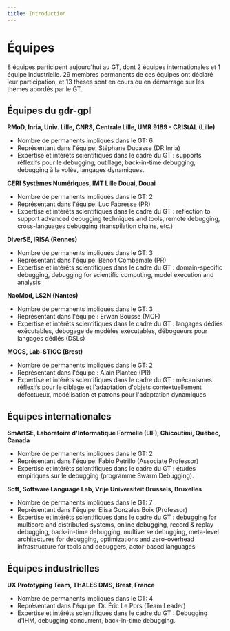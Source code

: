 ```yaml
---
title: Introduction
---
```


# Équipes

8 équipes participent aujourd'hui au GT, dont 2 équipes internationales et 1 équipe industrielle.
29 membres permanents de ces équipes ont déclaré leur participation, et 13 thèses sont en cours ou en démarrage sur les thèmes abordés par le GT.


## Équipes du gdr-gpl

**RMoD, Inria, Univ. Lille, CNRS, Centrale Lille, UMR 9189 - CRIStAL (Lille)**
* Nombre de permanents impliqués dans le GT: 6
* Représentant dans l'équipe: Stéphane Ducasse (DR Inria)
* Expertise et intérêts scientifiques dans le cadre du GT : supports réflexifs pour le debugging, outillage, back-in-time debugging, debugging à la volée, langages dynamiques.

**CERI Systèmes Numériques, IMT Lille Douai, Douai**
* Nombre de permanents impliqués dans le GT: 2
* Représentant dans l'équipe: Luc Fabresse (PR)
* Expertise et intérêts scientifiques dans le cadre du GT : reflection to support advanced debugging techniques and tools, remote debugging, cross-languages debugging (transpilation chains, etc.)

**DiverSE, IRISA (Rennes)**
* Nombre de permanents impliqués dans le GT: 3
* Représentant dans l'équipe: Benoit Combemale (PR)
* Expertise et intérêts scientifiques dans le cadre du GT : domain-specific debugging, debugging for scientific computing, model execution and analysis

**NaoMod, LS2N (Nantes)**
* Nombre de permanents impliqués dans le GT: 3
* Représentant dans l'équipe : Erwan Bousse (MCF)
* Expertise et intérêts scientifiques dans le cadre du GT : langages dédiés exécutables, débogage de modèles exécutables, débogueurs pour langages dédiés (DSLs)

**MOCS, Lab-STICC (Brest)**
* Nombre de permanents impliqués dans le GT: 2
* Représentant dans l'équipe : Alain Plantec (PR)
* Expertise et intérêts scientifiques dans le cadre du GT : mécanismes réflexifs pour le ciblage et l'adaptation d'objets contextuellement défectueux, modélisation et patrons pour l'adaptation dynamiques

## Équipes internationales

**SmArtSE, Laboratoire d'Informatique Formelle (LIF), Chicoutimi, Québec, Canada**
* Nombre de permanents impliqués dans le GT: 2
* Représentant dans l'équipe: Fabio Petrillo (Associate Professor)
* Expertise et intérêts scientifiques dans le cadre du GT : études empiriques sur le debugging (programme Swarm Debugging).

**Soft, Software Language Lab, Vrije Universiteit Brussels, Bruxelles**
* Nombre de permanents impliqués dans le GT: 7
* Représentant dans l'équipe: Elisa Gonzales Boix (Professor)
* Expertise et intérêts scientifiques dans le cadre du GT : debugging for multicore and distributed systems, online debugging, record & replay debugging, back-in-time debugging, multiverse debugging,  meta-level architectures for debugging, optimizations and zero-overhead infrastructure for tools and debuggers, actor-based languages

## Équipes industrielles

**UX Prototyping Team, THALES DMS, Brest, France**
* Nombre de permanents impliqués dans le GT: 4
* Représentant dans l'équipe: Dr. Éric Le Pors (Team Leader)
* Expertise et intérêts scientifiques dans le cadre du GT : Debugging d'IHM, debugging concurrent, back-in-time debugging.
